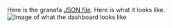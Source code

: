 Here is the granafa [JSON file](grafana_dashboard.json).
Here is what it looks like.
![Image of what the dashboard looks like](https://i.imgur.com/C771jOU.png)
